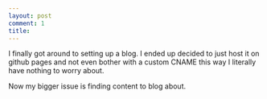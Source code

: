 ```yaml
---
layout: post
comment: 1
title:
---
```


I finally got around to setting up a blog. I ended up decided to just host it on github pages and not even bother with a custom
CNAME this way I literally have nothing to worry about.

Now my bigger issue is finding content to blog about.
